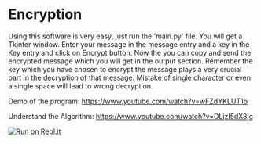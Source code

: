 # Encryption
Using this software is very easy, just run the 'main.py' file.
You will get a Tkinter window. 
Enter your message in the message entry and a key in the Key entry and click on Encrypt button.
Now the you can copy and send the encrypted message which you will get in the output section.
Remember the key which you have chosen to encrypt the message plays a very crucial part in the decryption of that message.
Mistake of single character or even a single space will lead to wrong decryption.

Demo of the program: https://www.youtube.com/watch?v=wFZdYKLUT1o

Understand the Algorithm: https://www.youtube.com/watch?v=DLjzI5dX8jc

[![Run on Repl.it](https://repl.it/badge/github/anurag3301/Encrypter)](https://repl.it/github/anurag3301/Encrypter)
